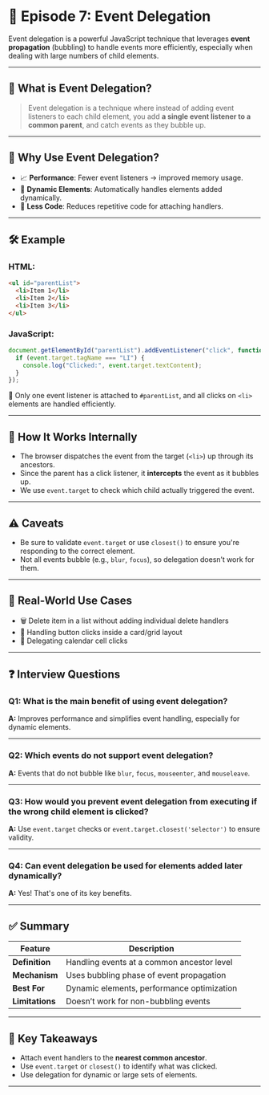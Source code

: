 # 📌 Episode 7: Event Delegation

Event delegation is a powerful JavaScript technique that leverages **event propagation** (bubbling) to handle events more efficiently, especially when dealing with large numbers of child elements.

---

## 📖 What is Event Delegation?

> Event delegation is a technique where instead of adding event listeners to each child element, you add **a single event listener to a common parent**, and catch events as they bubble up.

---

## 🧠 Why Use Event Delegation?

- 📈 **Performance**: Fewer event listeners → improved memory usage.
- 🧩 **Dynamic Elements**: Automatically handles elements added dynamically.
- 🔄 **Less Code**: Reduces repetitive code for attaching handlers.

---

## 🛠️ Example

### HTML:
```html
<ul id="parentList">
  <li>Item 1</li>
  <li>Item 2</li>
  <li>Item 3</li>
</ul>
```

### JavaScript:
```js
document.getElementById("parentList").addEventListener("click", function (event) {
  if (event.target.tagName === "LI") {
    console.log("Clicked:", event.target.textContent);
  }
});
```

🎯 Only one event listener is attached to `#parentList`, and all clicks on `<li>` elements are handled efficiently.

---

## 📌 How It Works Internally

- The browser dispatches the event from the target (`<li>`) up through its ancestors.
- Since the parent has a click listener, it **intercepts** the event as it bubbles up.
- We use `event.target` to check which child actually triggered the event.

---

## ⚠️ Caveats

- Be sure to validate `event.target` or use `closest()` to ensure you're responding to the correct element.
- Not all events bubble (e.g., `blur`, `focus`), so delegation doesn’t work for them.

---

## 🧠 Real-World Use Cases

- 🗑️ Delete item in a list without adding individual delete handlers
- 🧩 Handling button clicks inside a card/grid layout
- 📅 Delegating calendar cell clicks

---

## ❓ Interview Questions

### Q1: What is the main benefit of using event delegation?
**A:** Improves performance and simplifies event handling, especially for dynamic elements.

---

### Q2: Which events do not support event delegation?
**A:** Events that do not bubble like `blur`, `focus`, `mouseenter`, and `mouseleave`.

---

### Q3: How would you prevent event delegation from executing if the wrong child element is clicked?
**A:** Use `event.target` checks or `event.target.closest('selector')` to ensure validity.

---

### Q4: Can event delegation be used for elements added later dynamically?
**A:** Yes! That's one of its key benefits.

---

## ✅ Summary

| Feature | Description |
|--------|-------------|
| **Definition** | Handling events at a common ancestor level |
| **Mechanism** | Uses bubbling phase of event propagation |
| **Best For** | Dynamic elements, performance optimization |
| **Limitations** | Doesn’t work for non-bubbling events |

---

## 🎯 Key Takeaways

- Attach event handlers to the **nearest common ancestor**.
- Use `event.target` or `closest()` to identify what was clicked.
- Use delegation for dynamic or large sets of elements.

---
